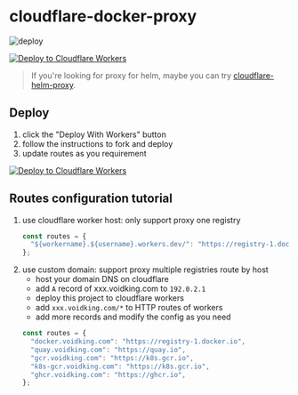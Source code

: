 # cloudflare-docker-proxy

![deploy](https://github.com/ciiiii/cloudflare-docker-proxy/actions/workflows/deploy.yaml/badge.svg)

[![Deploy to Cloudflare Workers](https://deploy.workers.cloudflare.com/button)](https://deploy.workers.cloudflare.com/?url=https://github.com/voidking/cloudflare-docker-proxy)

> If you're looking for proxy for helm, maybe you can try [cloudflare-helm-proxy](https://github.com/ciiiii/cloudflare-helm-proxy).

## Deploy

1. click the "Deploy With Workers" button
2. follow the instructions to fork and deploy
3. update routes as you requirement

[![Deploy to Cloudflare Workers](https://deploy.workers.cloudflare.com/button)](https://deploy.workers.cloudflare.com/?url=https://github.com/voidking/cloudflare-docker-proxy)

## Routes configuration tutorial

1. use cloudflare worker host: only support proxy one registry
   ```javascript
   const routes = {
     "${workername}.${username}.workers.dev/": "https://registry-1.docker.io",
   };
   ```
2. use custom domain: support proxy multiple registries route by host
   - host your domain DNS on cloudflare
   - add `A` record of xxx.voidking.com to `192.0.2.1`
   - deploy this project to cloudflare workers
   - add `xxx.voidking.com/*` to HTTP routes of workers
   - add more records and modify the config as you need
   ```javascript
   const routes = {
     "docker.voidking.com": "https://registry-1.docker.io",
     "quay.voidking.com": "https://quay.io",
     "gcr.voidking.com": "https://k8s.gcr.io",
     "k8s-gcr.voidking.com": "https://k8s.gcr.io",
     "ghcr.voidking.com": "https://ghcr.io",
   };
   ```

